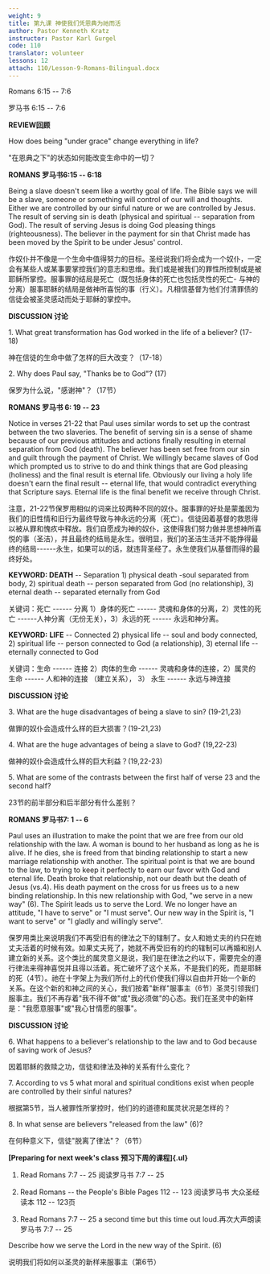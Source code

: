 ```yaml
---
weight: 9
title: 第九课 神使我们凭恩典为祂而活
author: Pastor Kenneth Kratz
instructor: Pastor Karl Gurgel
code: 110
translator: volunteer
lessons: 12
attach: 110/Lesson-9-Romans-Bilingual.docx
---
```


Romans 6:15 -- 7:6

罗马书 6:15 -- 7:6

**REVIEW回顾**

How does being "under grace" change everything in life?

"在恩典之下"的状态如何能改变生命中的一切？

**ROMANS 罗马书6:15 -- 6:18**

Being a slave doesn't seem like a worthy goal of life. The Bible says we
will be a slave, someone or something will control of our will and
thoughts. Either we are controlled by our sinful nature or we are
controlled by Jesus. The result of serving sin is death (physical and
spiritual -- separation from God). The result of serving Jesus is doing
God pleasing things (righteousness). The believer in the payment for sin
that Christ made has been moved by the Spirit to be under Jesus'
control.

作奴仆并不像是一个生命中值得努力的目标。圣经说我们将会成为一个奴仆，一定会有某些人或某事要掌控我们的意志和思维。我们或是被我们的罪性所控制或是被耶稣所掌控。服事罪的结局是死亡（既包括身体的死亡也包括灵性的死亡-
与神的分离）服事耶稣的结局是做神所喜悦的事（行义）。凡相信基督为他们付清罪债的信徒会被圣灵感动而处于耶稣的掌控中。

**DISCUSSION 讨论**

1\. What great transformation has God worked in the life of a believer?
(17-18)

神在信徒的生命中做了怎样的巨大改变？（17-18）

2\. Why does Paul say, "Thanks be to God"? (17)

保罗为什么说，"感谢神"？（17节）

**ROMANS 罗马书 6: 19 -- 23**

Notice in verses 21-22 that Paul uses similar words to set up the
contrast between the two slaveries. The benefit of serving sin is a
sense of shame because of our previous attitudes and actions finally
resulting in eternal separation from God (death). The believer has been
set free from our sin and guilt through the payment of Christ. We
willingly became slaves of God which prompted us to strive to do and
think things that are God pleasing (holiness) and the final result is
eternal life. Obviously our living a holy life doesn't earn the final
result -- eternal life, that would contradict everything that Scripture
says. Eternal life is the final benefit we receive through Christ.

注意，21-22节保罗用相似的词来比较两种不同的奴仆。服事罪的好处是蒙羞因为我们的旧性情和旧行为最终导致与神永远的分离（死亡）。信徒因着基督的救恩得以被从罪和愧疚中释放。我们自愿成为神的奴仆，这使得我们努力做并思想神所喜悦的事（圣洁），并且最终的结局是永生。很明显，我们的圣洁生活并不能挣得最终的结局------永生，如果可以的话，就违背圣经了。永生使我们从基督而得的最终好处。

**KEYWORD: DEATH** -- Separation 1) physical death -soul separated from
body, 2) spiritual death -- person separated from God (no relationship),
3) eternal death -- separated eternally from God

关键词：死亡 ------ 分离 1）身体的死亡 ------
灵魂和身体的分离，2）灵性的死亡 ------人神分离（无份无关），3）永远的死
------ 永远和神分离。

**KEYWORD:** **LIFE** -- Connected 2) physical life -- soul and body
connected, 2) spiritual life -- person connected to God (a
relationship), 3) eternal life -- eternally connected to God

关键词：生命 ------ 连接 2）肉体的生命 ------
灵魂和身体的连接，2）属灵的生命 ------ 人和神的连接 （建立关系）， 3）
永生 ------ 永远与神连接

**DISCUSSION 讨论**

3\. What are the huge disadvantages of being a slave to sin? (19-21,23)

做罪的奴仆会造成什么样的巨大损害？(19-21,23)

4\. What are the huge advantages of being a slave to God? (19,22-23)

做神的奴仆会造成什么样的巨大利益？(19,22-23)

5\. What are some of the contrasts between the first half of verse 23
and the second half?

23节的前半部分和后半部分有什么差别？

**ROMANS 罗马书7: 1 -- 6**

Paul uses an illustration to make the point that we are free from our
old relationship with the law. A woman is bound to her husband as long
as he is alive. If he dies, she is freed from that binding relationship
to start a new marriage relationship with another. The spiritual point
is that we are bound to the law, to trying to keep it perfectly to earn
our favor with God and eternal life. Death broke that relationship, not
our death but the death of Jesus (vs.4). His death payment on the cross
for us frees us to a new binding relationship. In this new relationship
with God, "we serve in a new way" (6). The Spirit leads us to serve the
Lord. We no longer have an attitude, "I have to serve" or "I must
serve". Our new way in the Spirit is, "I want to serve" or "I gladly and
willingly serve".

保罗用类比来说明我们不再受旧有的律法之下的辖制了。女人和她丈夫的约只在她丈夫活着的时候有效。如果丈夫死了，她就不再受旧有的约的辖制可以再婚和别人建立新的关系。这个类比的属灵意义是说，我们是在律法之约以下，需要完全的遵行律法来得神喜悦并且得以活着。死亡破坏了这个关系，不是我们的死，而是耶稣的死（4节）。祂在十字架上为我们所付上的代价使我们得以自由并开始一个新的关系。在这个新的和神之间的关心，我们按着"新样"服事主（6节）圣灵引领我们服事主。我们不再存着"我不得不做"或"我必须做"的心态。我们在圣灵中的新样是："我愿意服事"或"我心甘情愿的服事"。

**DISCUSSION 讨论**

6\. What happens to a believer's relationship to the law and to God
because of saving work of Jesus?

因着耶稣的救赎之功，信徒和律法及神的关系有什么变化？

7\. According to vs 5 what moral and spiritual conditions exist when
people are controlled by their sinful natures?

根据第5节，当人被罪性所掌控时，他们的的道德和属灵状况是怎样的？

8\. In what sense are believers "released from the law" (6)?

在何种意义下，信徒"脱离了律法"？（6节）

**[Preparing for next week's class 预习下周的课程]{.ul}**

1.  Read Romans 7:7 -- 25 阅读罗马书 7:7 -- 25

2.  Read Romans -- the People's Bible Pages 112 -- 123 阅读罗马书
    大众圣经读本 112 -- 123页

3.  Read Romans 7:7 -- 25 a second time but this time out
    loud.再次大声朗读罗马书 7:7 -- 25

Describe how we serve the Lord in the new way of the Spirit. (6)

说明我们将如何以圣灵的新样来服事主（第6节）
